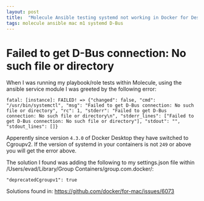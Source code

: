 ```yaml
---
layout: post
title:  "Molecule Ansible testing systemd not working in Docker for Desktop Mac M1"
tags: molecule ansible mac m1 systemd D-Bus
---
```


# Failed to get D-Bus connection: No such file or directory

When I was running my playbook/role tests within Molecule, using the ansible service module I was greeted by the following error: 

```
fatal: [instance]: FAILED! => {"changed": false, "cmd": "/usr/bin/systemctl", "msg": "Failed to get D-Bus connection: No such file or directory", "rc": 1, "stderr": "Failed to get D-Bus connection: No such file or directory\n", "stderr_lines": ["Failed to get D-Bus connection: No such file or directory"], "stdout": "", "stdout_lines": []}
```

Apperently since version `4.3.0` of Docker Desktop they have switched to Cgroupv2. If the version of systemd in your containers is not `249` or above you will get the error above.

The solution I found was adding the following to my settings.json file within /Users/evad/Library/Group Containers/group.com.docker/:

```
"deprecatedCgroupv1": true
```

Solutions found in:
https://github.com/docker/for-mac/issues/6073
